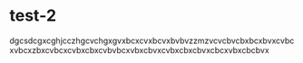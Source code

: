 # test-2
dgcsdcgxcghjcczhgcvchgxgvxbcxcvxbcvxbvbvzzmzvcvcbvcbxbcxbvxcvbcxvbcxzbxcvbcxcvbxcbxcvbvbcxvbxcbvxcvbxcbxcbvxcbcxvbxcbcbvx
